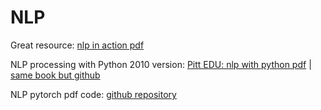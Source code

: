 # NLP

Great resource: [nlp in action pdf](https://dl.ebooksworld.ir/motoman/Natural.Language.Processing.in.Action.www.EBooksWorld.ir.pdf)

NLP processing with Python 2010 version: [Pitt EDU: nlp with python pdf](http://www.pitt.edu/~naraehan/ling1330/nltk_book.html) | [same book but github](https://github.com/ShawnLeee/the-book/blob/master/pybooks/Natural%20Language%20Processing%20with%20Python.pdf)

NLP pytorch pdf code: [github repository](https://github.com/joosthub/PyTorchNLPBook)
